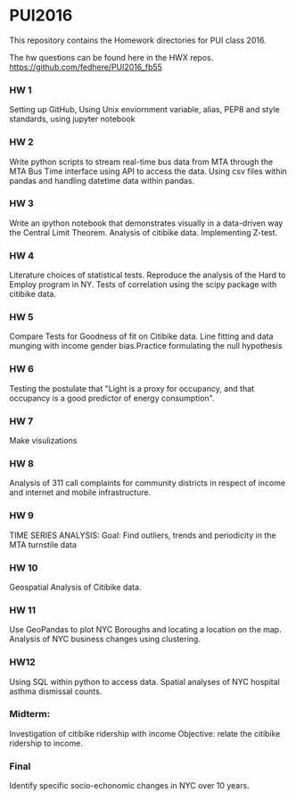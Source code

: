 # PUI2016

This repository contains the Homework directories for PUI class 2016.

The hw questions can be found here in the HWX repos. https://github.com/fedhere/PUI2016_fb55

### HW 1
Setting up GitHub, Using Unix enviornment variable, alias, PEP8 and style standards, using jupyter notebook

### HW 2
Write python scripts to stream real-time bus data from MTA through the MTA Bus Time interface using API to access the data. Using csv files within pandas and handling datetime data within pandas.

### HW 3
Write an ipython notebook that demonstrates visually in a data-driven way the Central Limit Theorem. Analysis of citibike data. Implementing Z-test.

### HW 4
Literature choices of statistical tests. Reproduce the analysis of the Hard to Employ program in NY. Tests of correlation using the scipy package with citibike data.

### HW 5
Compare Tests for Goodness of fit on Citibike data. Line fitting and data munging with income gender bias.Practice formulating the null hypothesis

### HW 6
Testing the postulate that "Light is a proxy for occupancy, and that occupancy is a good predictor of energy consumption".

### HW 7 
Make visulizations

### HW 8
Analysis of 311 call complaints for community districts in respect of income and internet and mobile infrastructure.

### HW 9
TIME SERIES ANALYSIS: Goal: Find outliers, trends and periodicity in the MTA turnstile data

### HW 10
Geospatial Analysis of Citibike data.

### HW 11
Use GeoPandas to plot NYC Boroughs and locating a location on the map.
Analysis of NYC business changes using clustering.

### HW12
Using SQL within python to access data. Spatial analyses of  NYC hospital asthma dismissal counts.

### Midterm:
Investigation of citibike ridership with income
Objective: relate the citibike ridership to income.

### Final
Identify specific socio-echonomic changes in NYC over 10 years.


